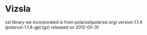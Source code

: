 Vizsla
======

ssl library we incorporated is from polarssl(polarssl.org) version 1.1.4 (polarssl-1.1.4-gpl.tgz) released on 2012-05-31
